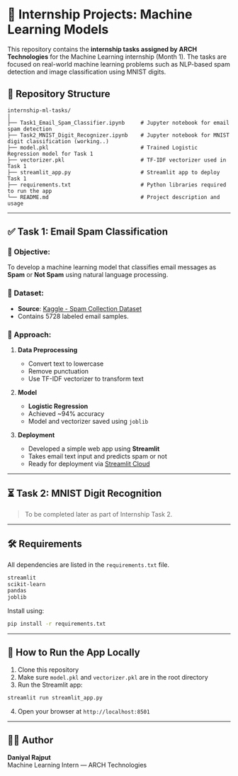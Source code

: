 
# 🧠 Internship Projects: Machine Learning Models

This repository contains the **internship tasks assigned by ARCH Technologies** for the Machine Learning internship (Month 1). The tasks are focused on real-world machine learning problems such as NLP-based spam detection and image classification using MNIST digits.

## 📁 Repository Structure

```
internship-ml-tasks/
│
├── Task1_Email_Spam_Classifier.ipynb     # Jupyter notebook for email spam detection
├── Task2_MNIST_Digit_Recognizer.ipynb    # Jupyter notebook for MNIST digit classification (working..)
├── model.pkl                             # Trained Logistic Regression model for Task 1
├── vectorizer.pkl                        # TF-IDF vectorizer used in Task 1
├── streamlit_app.py                      # Streamlit app to deploy Task 1
├── requirements.txt                      # Python libraries required to run the app
└── README.md                             # Project description and usage
```

---

## ✅ Task 1: Email Spam Classification

### 🔹 Objective:
To develop a machine learning model that classifies email messages as **Spam** or **Not Spam** using natural language processing.

### 🔹 Dataset:
- **Source**: [Kaggle - Spam Collection Dataset]([https://www.kaggle.com/datasets/uciml/sms-spam-collection-datase](https://github.com/daanni69/internship-ml-projects-/blob/main/Spam_Emails.csv))
- Contains 5728 labeled email samples.

### 🔹 Approach:
1. **Data Preprocessing**
   - Convert text to lowercase
   - Remove punctuation
   - Use TF-IDF vectorizer to transform text

2. **Model**
   - **Logistic Regression**
   - Achieved ~94% accuracy
   - Model and vectorizer saved using `joblib`

3. **Deployment**
   - Developed a simple web app using **Streamlit**
   - Takes email text input and predicts spam or not
   - Ready for deployment via [Streamlit Cloud](https://share.streamlit.io)

---

## ⏳ Task 2: MNIST Digit Recognition

> To be completed later as part of Internship Task 2.

---

## 🛠️ Requirements

All dependencies are listed in the `requirements.txt` file.

```txt
streamlit
scikit-learn
pandas
joblib
```

Install using:

```bash
pip install -r requirements.txt
```

---

## 🚀 How to Run the App Locally

1. Clone this repository
2. Make sure `model.pkl` and `vectorizer.pkl` are in the root directory
3. Run the Streamlit app:

```bash
streamlit run streamlit_app.py
```

4. Open your browser at `http://localhost:8501`

---

## 👨‍💻 Author

**Daniyal Rajput**  
Machine Learning Intern — ARCH Technologies
